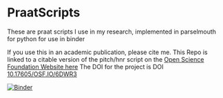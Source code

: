 # PraatScripts
These are praat scripts I use in my research, implemented in parselmouth for python for use in binder

If you use this in an academic publication, please cite me.  This Repo is linked to a citable version of the pitch/hnr script on the <a href = "https://osf.io/6dwr3/">Open Science Foundation Website here</a>  The DOI for the project is DOI <a href ="DOI 10.17605/OSF.IO/6DWR3">10.17605/OSF.IO/6DWR3</a>

[![Binder](https://mybinder.org/badge_logo.svg)](https://mybinder.org/v2/gh/drfeinberg/PraatScripts/master?filepath=Measure%20Pitch%2C%20HNR%2C%20Jitter%2C%20Shimmer%2C%20and%20Formants.ipynb)

